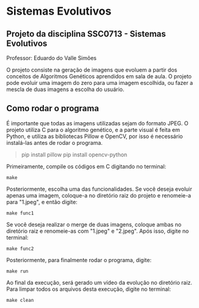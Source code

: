 # Sistemas Evolutivos
## Projeto da disciplina SSC0713 - Sistemas Evolutivos
Professor: Eduardo do Valle Simões

O projeto consiste na geração de imagens que evoluem a partir dos conceitos de Algoritmos Genéticos aprendidos em sala de aula. O projeto pode evoluir uma imagem do zero para uma imagem escolhida, ou fazer a mescla de duas imagens a escolha do usuário.

## Como rodar o programa
É importante que todas as imagens utilizadas sejam do formato JPEG. O projeto utiliza C para o algoritmo genético, e a parte visual é feita em Python, e utiliza as bibliotecas Pillow e OpenCV, por isso é necessário instalá-las antes de rodar o programa.

> pip install pillow
> pip install opencv-python

Primeiramente, compile os códigos em C digitando no terminal:

```make```

Posteriormente, escolha uma das funcionalidades. Se você deseja evoluir apenas uma imagem, coloque-a no diretório raiz do projeto e renomeie-a para "1.jpeg", e então digite:

```make func1```

Se você deseja realizar o merge de duas imagens, coloque ambas no diretório raiz e renomeie-as com "1.jpeg" e "2.jpeg". Após isso, digite no terminal:

```make func2```

Posteriormente, para finalmente rodar o programa, digite:

```make run```

Ao final da execução, será gerado um vídeo da evolução no diretório raiz. Para limpar todos os arquivos desta execução, digite no terminal:

```make clean```


